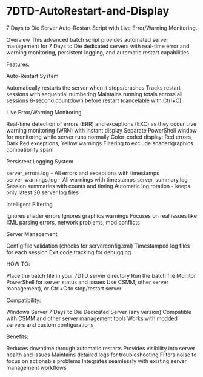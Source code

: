 # 7DTD-AutoRestart-and-Display
7 Days to Die Server Auto-Restart Script with Live Error/Warning Monitoring.

Overview
This advanced batch script provides automated server management for 7 Days to Die dedicated servers with real-time error and warning monitoring, persistent logging, and automatic restart capabilities.


Features:

Auto-Restart System

Automatically restarts the server when it stops/crashes
Tracks restart sessions with sequential numbering
Maintains running totals across all sessions
8-second countdown before restart (cancelable with Ctrl+C)

Live Error/Warning Monitoring

Real-time detection of errors (ERR) and exceptions (EXC) as they occur
Live warning monitoring (WRN) with instant display
Separate PowerShell window for monitoring while server runs normally
Color-coded display: Red errors, Dark Red exceptions, Yellow warnings
Filtering to exclude shader/graphics compatibility spam

Persistent Logging System

server_errors.log - All errors and exceptions with timestamps
server_warnings.log - All warnings with timestamps
server_summary.log - Session summaries with counts and timing
Automatic log rotation - keeps only latest 20 server log files

Intelligent Filtering

Ignores shader errors
Ignores graphics warnings
Focuses on real issues like XML parsing errors, network problems, mod conflicts

Server Management

Config file validation (checks for serverconfig.xml)
Timestamped log files for each session
Exit code tracking for debugging

HOW TO:

Place the batch file in your 7DTD server directory
Run the batch file
Monitor PowerShell for server status and issues
Use CSMM, other server management), or Ctrl+C to stop/restart server

Compatibility:

Windows Server
7 Days to Die Dedicated Server (any version)
Compatible with CSMM and other server management tools
Works with modded servers and custom configurations

Benefits:

Reduces downtime through automatic restarts
Provides visibility into server health and issues
Maintains detailed logs for troubleshooting
Filters noise to focus on actionable problems
Integrates seamlessly with existing server management workflows
